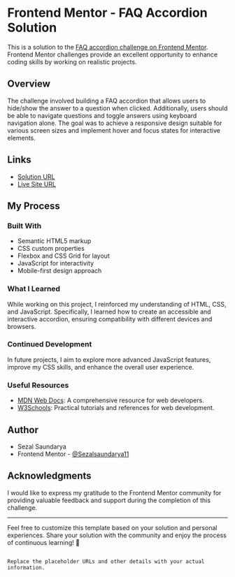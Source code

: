 # Frontend Mentor - FAQ Accordion Solution

This is a solution to the [FAQ accordion challenge on Frontend Mentor](https://www.frontendmentor.io/challenges/faq-accordion-wyfFdeBwBz). Frontend Mentor challenges provide an excellent opportunity to enhance coding skills by working on realistic projects.

## Overview

The challenge involved building a FAQ accordion that allows users to hide/show the answer to a question when clicked. Additionally, users should be able to navigate questions and toggle answers using keyboard navigation alone. The goal was to achieve a responsive design suitable for various screen sizes and implement hover and focus states for interactive elements.

## Links

- [Solution URL](https://github.com/Sezalsaundarya11/FAQ-accordion-challenge.git)
- [Live Site URL](https://your-live-site-url.com)

## My Process

### Built With

- Semantic HTML5 markup
- CSS custom properties
- Flexbox and CSS Grid for layout
- JavaScript for interactivity
- Mobile-first design approach

### What I Learned

While working on this project, I reinforced my understanding of HTML, CSS, and JavaScript. Specifically, I learned how to create an accessible and interactive accordion, ensuring compatibility with different devices and browsers.

### Continued Development

In future projects, I aim to explore more advanced JavaScript features, improve my CSS skills, and enhance the overall user experience.

### Useful Resources

- [MDN Web Docs](https://developer.mozilla.org/): A comprehensive resource for web developers.
- [W3Schools](https://www.w3schools.com/): Practical tutorials and references for web development.

## Author

- Sezal Saundarya
- Frontend Mentor - [@Sezalsaundarya11](https://www.frontendmentor.io/profile/yourusername)

## Acknowledgments

I would like to express my gratitude to the Frontend Mentor community for providing valuable feedback and support during the completion of this challenge.

---

Feel free to customize this template based on your solution and personal experiences. Share your solution with the community and enjoy the process of continuous learning! 🚀
```

Replace the placeholder URLs and other details with your actual information.
